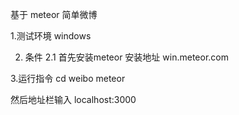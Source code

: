 
基于 meteor  简单微博
 
1.测试环境 windows 

2. 条件 
2.1 首先安装meteor 安装地址 win.meteor.com

3.运行指令 
cd weibo
meteor

然后地址栏输入 localhost:3000